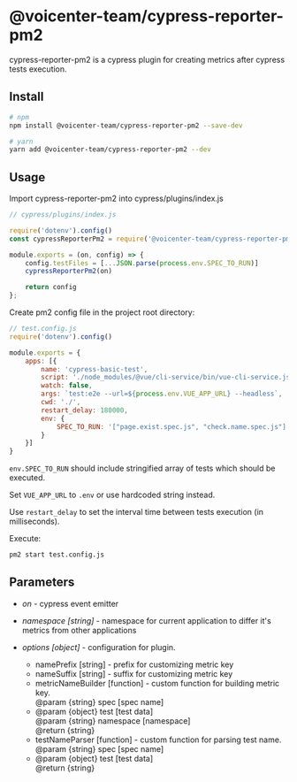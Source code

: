 # @voicenter-team/cypress-reporter-pm2

cypress-reporter-pm2 is a cypress plugin for creating metrics after cypress tests execution.

## Install

```bash
# npm
npm install @voicenter-team/cypress-reporter-pm2 --save-dev

# yarn
yarn add @voicenter-team/cypress-reporter-pm2 --dev
```

## Usage

Import cypress-reporter-pm2 into cypress/plugins/index.js

```javascript
// cypress/plugins/index.js

require('dotenv').config()
const cypressReporterPm2 = require('@voicenter-team/cypress-reporter-pm2');

module.exports = (on, config) => {
    config.testFiles = [...JSON.parse(process.env.SPEC_TO_RUN)]
    cypressReporterPm2(on)

    return config
};

```

Create pm2 config file in the project root directory:

```javascript
// test.config.js
require('dotenv').config()

module.exports = {
    apps: [{
        name: 'cypress-basic-test',
        script: './node_modules/@vue/cli-service/bin/vue-cli-service.js',
        watch: false,
        args: `test:e2e --url=${process.env.VUE_APP_URL} --headless`,
        cwd: './',
        restart_delay: 180000,
        env: {
            SPEC_TO_RUN: '["page.exist.spec.js", "check.name.spec.js"]'
        }
    }]
}

```

`env.SPEC_TO_RUN` should include stringified array of tests which should be executed.

Set `VUE_APP_URL` to `.env` or use hardcoded string instead.

Use `restart_delay` to set the interval time between tests execution (in milliseconds).

Execute:
```bash
pm2 start test.config.js
```

## Parameters
* *on* - cypress event emitter
* *namespace [string]* - namespace for current application to differ it's metrics from other applications
* *options [object]* - configuration for plugin.

  - namePrefix [string] - prefix for customizing metric key
  - nameSuffix [string] - suffix for customizing metric key
  - metricNameBuilder [function] - custom function for building metric key.<br/>
    @param {string} spec [spec name] <br/>
  - @param {object} test [test data] <br/>
    @param {string} namespace [namespace] <br/>
    @return {string}
  - testNameParser [function] - custom function for parsing test name.<br/>
    @param {string} spec [spec name] <br/>
  - @param {object} test [test data] <br/>
    @return {string}
